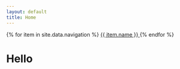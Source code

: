 ```yaml
---
layout: default
title: Home
---
```


<nav>
    {% for item in site.data.navigation %}
      <a href="{{ item.link }}" {% if page.url == item.link %}style="color: red;"{% endif %}>
        {{ item.name }}
      </a>
    {% endfor %}
</nav>
<h1>Hello</h1>